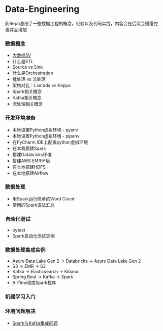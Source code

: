 # Data-Engineering

此Repo总结了一些数据工程的概念，经验以及代码实践，内容会在后续会慢慢完善并且增加

### 数据概念
- [大数据5V](docs/data_concepts/Characteristics-of-Big-Data-CN.md)
- 什么是ETL
- Source vs Sink
- 什么是Orchestration
- 批处理 vs 流处理 
- 架构对比：Lambda vs Kappa
- Spark相关概念
- Kafka相关概念
- 流处理相关概念


### 开发环境准备
- 本地设置Python虚拟环境 - pyenv
- 本地设置Python虚拟环境 - pipenv
- 在PyCharm IDE上配置python虚拟环境
- 在本机搭建Spark
- 搭建Databricks环境
- 搭建AWS EMR环境
- 在本地搭建HDFS
- 在本地搭建Airflow

### 数据处理
- 用Spark运行简单的Word Count
- 常用的Spark语法汇总

### 自动化测试
- pytest
- Spark自动化测试实例

### 数据处理集成实例
- Azure Data Lake Gen 2 -> Databricks -> Azure Data Lake Gen 2
- S3 -> EMR -> S3
- Kafka -> Elasticsearch -> Kibana
- Spring Boot -> Kafka -> Spark
- Airflow调度Spark程序

### 机器学习入门

### 环境问题解决
- [Spark与Kafka集成问题](/docs/issues/Spark-Kafka-Integration-Issue.md)
